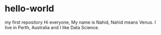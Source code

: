 # hello-world
my first repository
Hi everyone, 
My name is Nahid, Nahid means Venus. 
I live in Perth, Australia and I like Data Science.
